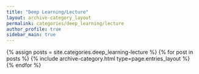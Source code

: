 ```yaml
---
title: "Deep Learning/Lecture"
layout: archive-category_layout
permalink: categories/deep_learning/lecture
author_profile: true
sidebar_main: true
---
```



{% assign posts = site.categories.deep_learning-lecture %}
{% for post in posts %} {% include archive-category.html type=page.entries_layout %} {% endfor %}